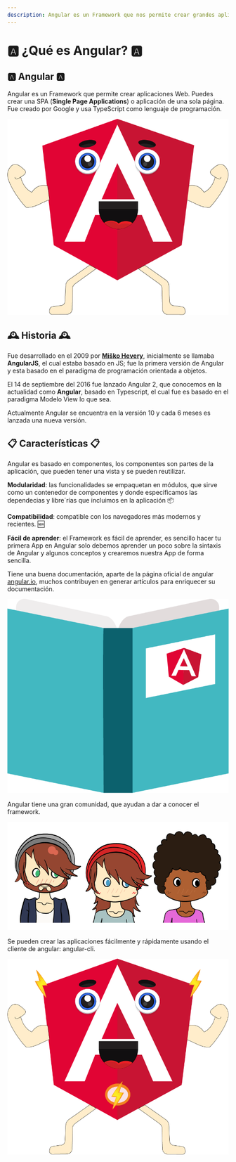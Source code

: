 ```yaml
---
description: Angular es un Framework que nos permite crear grandes aplicaciones web.
---
```


# 🅰️ ¿Qué es Angular? 🅰️

## 🅰️ Angular 🅰️

Angular es un Framework que permite crear aplicaciones Web. Puedes crear una SPA \(**Single Page Applications**\) o aplicación de una sola página. Fue creado por Google y usa TypeScript como lenguaje de programación.

![](../.gitbook/assets/angularhappy.png)

## 🕰️ Historia 🕰️

Fue desarrollado en el 2009 por [**Miško Hevery**](https://github.com/mhevery), inicialmente se llamaba **AngularJS**, el cual estaba basado en JS; fue la primera versión de Angular y esta basado en el paradigma de programación orientada a objetos.

El 14 de septiembre del 2016 fue lanzado Angular 2, que conocemos en la actualidad como **Angular**, basado en Typescript, el cual fue es basado en el paradigma Modelo View lo que sea.

Actualmente Angular se encuentra en la versión 10 y cada 6 meses es lanzada una nueva versión.

## 📋 Características 📋

Angular es basado en componentes, los componentes son partes de la aplicación, que pueden tener una vista y se pueden reutilizar.

**Modularidad**: las funcionalidades se empaquetan en módulos, que sirve como un contenedor de componentes y donde especificamos las dependecias y libre´rías que incluimos en la aplicación 📦

**Compatibilidad**: compatible con los navegadores más modernos y recientes. 🆕

**Fácil de aprender**: el Framework es fácil de aprender, es sencillo hacer tu primera App en Angular solo debemos aprender un poco sobre la sintaxis de Angular y algunos conceptos y  crearemos nuestra App de forma sencilla. 

Tiene una buena documentación, aparte de la página oficial de angular [angular.io](http://angular.io/), muchos contribuyen en generar artículos para enriquecer su documentación.

![](../.gitbook/assets/doc.png)

Angular tiene una gran comunidad, que ayudan a dar a conocer el framework.

![](../.gitbook/assets/screen-shot-2020-07-18-at-12.38.45-am.png)

Se pueden crear las aplicaciones fácilmente y rápidamente usando el cliente de angular: angular-cli.

![](../.gitbook/assets/flash.png)

## 

